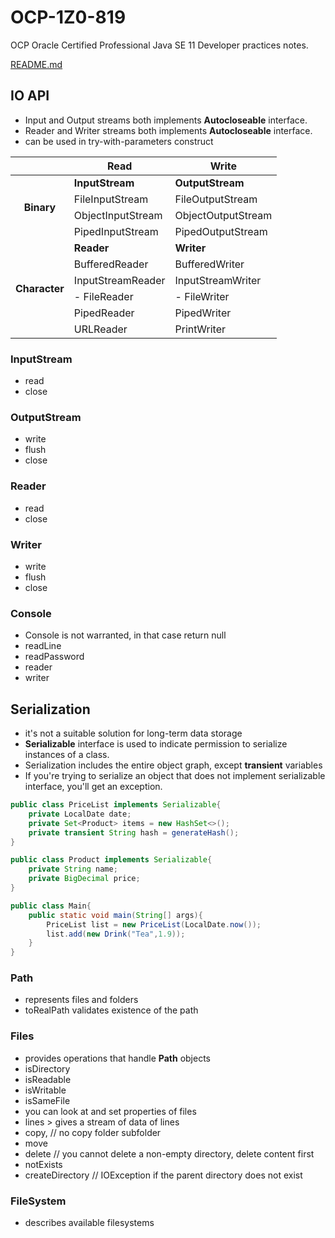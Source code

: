 # OCP-1Z0-819
OCP Oracle Certified Professional Java SE 11 Developer practices notes.

[README.md](../../README.md#io)

## IO API
- Input and Output streams both implements **Autocloseable** interface.
- Reader and Writer streams both implements **Autocloseable** interface.
- can be used in try-with-parameters construct
<table>
<thead>
<tr>
<th></th>
<th>Read</th>
<th>Write</th>
</tr>
</thead>
<tbody>
<tr>
<td align="center" rowspan="4"><strong>Binary</strong></td>
<td align="left"><strong>InputStream</strong></td>
<td align="left"><strong>OutputStream</strong></td>
</tr>
<tr>
<td align="left">FileInputStream</td>
<td align="left">FileOutputStream</td>
</tr>
<tr>
<td align="left">ObjectInputStream</td>
<td align="left">ObjectOutputStream</td>
</tr>
<tr>
<td align="left">PipedInputStream</td>
<td align="left">PipedOutputStream</td>
</tr>
<tr>
<td align="center" rowspan="6"><strong>Character</strong></td>
<td align="left"><strong>Reader</strong></td>
<td align="left"><strong>Writer</strong></td>
</tr>
<tr>
<td align="left">BufferedReader</td>
<td align="left">BufferedWriter</td>
</tr>
<tr>
<td align="left">InputStreamReader</td>
<td align="left">InputStreamWriter</td>
</tr>
<tr>
<td align="left"> - FileReader</td>
<td align="left"> - FileWriter</td>
</tr>
<tr>
<td align="left">PipedReader</td>
<td align="left">PipedWriter</td>
</tr>
<tr>
<td align="left">URLReader</td>
<td align="left">PrintWriter</td>
</tr>
</tbody>
</table>

### InputStream
- read
- close

### OutputStream
- write
- flush  
- close

### Reader
- read
- close

### Writer
- write
- flush
- close

### Console
- Console is not warranted, in that case return null
- readLine
- readPassword
- reader
- writer

## Serialization
- it's not a suitable solution for long-term data storage
- **Serializable** interface is used to indicate permission to serialize instances of a class.
- Serialization includes the entire object graph, except **transient** variables
- If you're trying to serialize an object that does not implement serializable interface, you'll get an exception.

````java
public class PriceList implements Serializable{
    private LocalDate date;
    private Set<Product> items = new HashSet<>();
    private transient String hash = generateHash();
}

public class Product implements Serializable{
    private String name;
    private BigDecimal price;
}

public class Main{
    public static void main(String[] args){
        PriceList list = new PriceList(LocalDate.now());
        list.add(new Drink("Tea",1.9));
    }
}

````

### Path
- represents files and folders
- toRealPath validates existence of the path

### Files
- provides operations that handle **Path** objects
- isDirectory
- isReadable
- isWritable
- isSameFile
- you can look at and set properties of files
- lines > gives a stream of data of lines
- copy, // no copy folder subfolder
- move
- delete // you cannot delete a non-empty directory, delete content first
- notExists
- createDirectory // IOException if the parent directory does not exist

### FileSystem
- describes available filesystems